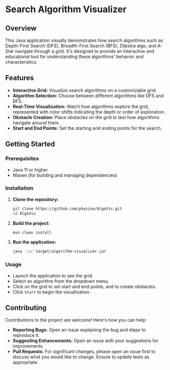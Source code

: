 # Search Algorithm Visualizer

## Overview

This Java application visually demonstrates how search algorithms such as Depth-First Search (DFS), Breadth-First Search (BFS), Dijkstra algo, and A-Star navigate through a grid. It's designed to provide an interactive and educational tool for understanding these algorithms' behavior and characteristics.

## Features

- **Interactive Grid:** Visualize search algorithms on a customizable grid.
- **Algorithm Selection:** Choose between different algorithms like DFS and BFS.
- **Real-Time Visualization:** Watch how algorithms explore the grid, represented with color shifts indicating the depth or order of exploration.
- **Obstacle Creation:** Place obstacles on the grid to test how algorithms navigate around them.
- **Start and End Points:** Set the starting and ending points for the search.

## Getting Started

### Prerequisites

- Java 11 or higher
- Maven (for building and managing dependencies)

### Installation

1. **Clone the repository:**

    ```bash
    git clone https://github.com/physine/AlgoVis.git
    cd AlgoVis
    ```

2. **Build the project:**

    ```bash
    mvn clean install
    ```

3. **Run the application:**

    ```bash
    java -jar target/algorithm-visualizer.jar
    ```

### Usage

- Launch the application to see the grid.
- Select an algorithm from the dropdown menu.
- Click on the grid to set start and end points, and to create obstacles.
- Click `Start` to begin the visualization.

## Contributing

Contributions to the project are welcome! Here's how you can help:

- **Reporting Bugs:** Open an issue explaining the bug and steps to reproduce it.
- **Suggesting Enhancements:** Open an issue with your suggestions for improvements.
- **Pull Requests:** For significant changes, please open an issue first to discuss what you would like to change. Ensure to update tests as appropriate.

